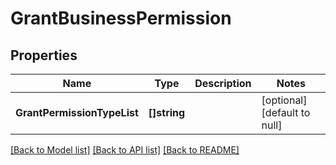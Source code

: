 # GrantBusinessPermission

## Properties
Name | Type | Description | Notes
------------ | ------------- | ------------- | -------------
**GrantPermissionTypeList** | **[]string** |  | [optional] [default to null]

[[Back to Model list]](../README.md#documentation-for-models) [[Back to API list]](../README.md#documentation-for-api-endpoints) [[Back to README]](../README.md)


